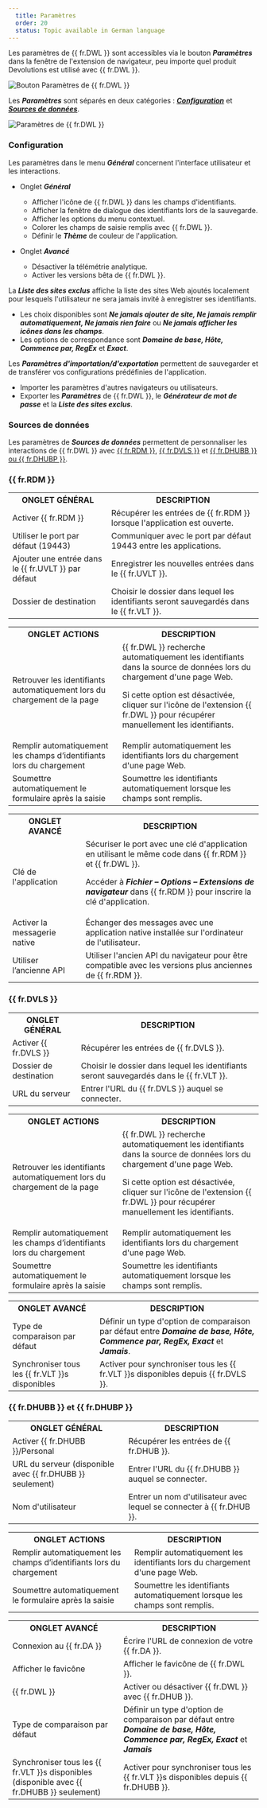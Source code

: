 ```yaml
---
  title: Paramètres
  order: 20
  status: Topic available in German language
---
```

Les paramètres de {{ fr.DWL }} sont accessibles via le bouton ***Paramètres*** dans la fenêtre de l'extension de navigateur, peu importe quel produit Devolutions est utilisé avec {{ fr.DWL }}.  

![Bouton Paramètres de {{ fr.DWL }}](https://webdevolutions.azureedge.net/docs/fr/dwl/Dwl2001.png)  

Les ***Paramètres*** sont séparés en deux catégories : <a href="#configuration">***Configuration***</a> et <a href="#source">***Sources de données***</a>.  

![Paramètres de {{ fr.DWL }}](https://webdevolutions.azureedge.net/docs/fr/dwl/Dwl4027.png)

### Configuration <a name="configuration"></a>

Les paramètres dans le menu ***Général*** concernent l'interface utilisateur et les interactions.  

* Onglet ***Général***  
	* Afficher l'icône de {{ fr.DWL }} dans les champs d'identifiants.  
	* Afficher la fenêtre de dialogue des identifiants lors de la sauvegarde.  
	* Afficher les options du menu contextuel.  
	* Colorer les champs de saisie remplis avec {{ fr.DWL }}.  
	* Définir le ***Thème*** de couleur de l'application.  

* Onglet ***Avancé***  
	* Désactiver la télémétrie analytique.  
	* Activer les versions bêta de {{ fr.DWL }}.  
	
La ***Liste des sites exclus*** affiche la liste des sites Web ajoutés localement pour lesquels l'utilisateur ne sera jamais invité à enregistrer ses identifiants.  

* Les choix disponibles sont ***Ne jamais ajouter de site, Ne jamais remplir automatiquement, Ne jamais rien faire*** ou ***Ne jamais afficher les icônes dans les champs***.  
* Les options de correspondance sont ***Domaine de base, Hôte, Commence par, RegEx*** et ***Exact***.  

Les ***Paramètres d'importation/d'exportation*** permettent de sauvegarder et de transférer vos configurations prédéfinies de l'application.  

* Importer les paramètres d'autres navigateurs ou utilisateurs.  
* Exporter les ***Paramètres*** de {{ fr.DWL }}, le ***Générateur de mot de passe*** et la ***Liste des sites exclus***.  

### Sources de données <a name="source"></a>

Les paramètres de ***Sources de données*** permettent de personnaliser les interactions de {{ fr.DWL }} avec <a href="#rdm">{{ fr.RDM }}</a>, <a href="#server">{{ fr.DVLS }}</a> et <a href="#hub">{{ fr.DHUBB }} ou {{ fr.DHUBP }}</a>.  

### {{ fr.RDM }} <a name="rdm"></a>

<table>
	<tr>
		<th>
ONGLET GÉNÉRAL 
		</th>
		<th>
DESCRIPTION 
		</th>
	</tr>
	<tr>
		<td>
Activer {{ fr.RDM }} 
		</td>
		<td>
Récupérer les entrées de {{ fr.RDM }} lorsque l'application est ouverte. 
		</td>
	</tr>
	<tr>
		<td>
Utiliser le port par défaut (19443) 
		</td>
		<td>
Communiquer avec le port par défaut 19443 entre les applications. 
		</td>
	</tr>
	<tr>
		<td>
Ajouter une entrée dans le {{ fr.UVLT }} par défaut 
		</td>
		<td>
Enregistrer les nouvelles entrées dans le {{ fr.UVLT }}. 
		</td>
	</tr>
	<tr>
		<td>
Dossier de destination 
		</td>
		<td>
Choisir le dossier dans lequel les identifiants seront sauvegardés dans le {{ fr.VLT }}. 
		</td>
	</tr>
</table>

<table>
	<tr>
		<th>
ONGLET ACTIONS 
		</th>
		<th>
DESCRIPTION 
		</th>
	</tr>
	<tr>
		<td>
Retrouver les identifiants automatiquement lors du chargement de la page 
		</td>
		<td>
{{ fr.DWL }} recherche automatiquement les identifiants dans la source de données lors du chargement d'une page Web. <br>

Si cette option est désactivée, cliquer sur l'icône de l'extension {{ fr.DWL }} pour récupérer manuellement les identifiants. 
		</td>
	</tr>
	<tr>
		<td>
Remplir automatiquement les champs d’identifiants lors du chargement 
		</td>
		<td>
Remplir automatiquement les identifiants lors du chargement d'une page Web. 
		</td>
	</tr>
	<tr>
		<td>
Soumettre automatiquement le formulaire après la saisie 
		</td>
		<td>
Soumettre les identifiants automatiquement lorsque les champs sont remplis. 
		</td>
	</tr>
</table>

<table>
	<tr>
		<th>
ONGLET AVANCÉ 
		</th>
		<th>
DESCRIPTION 
		</th>
	</tr>
	<tr>
		<td>
Clé de l'application 
		</td>
		<td>
Sécuriser le port avec une clé d'application en utilisant le même code dans {{ fr.RDM }} et {{ fr.DWL }}. <br>

Accéder à <b><i>Fichier – Options – Extensions de navigateur</b></i> dans {{ fr.RDM }} pour inscrire la clé d'application. 
		</td>
	</tr>
	<tr>
		<td>
Activer la messagerie native 
		</td>
		<td>
Échanger des messages avec une application native installée sur l'ordinateur de l'utilisateur. 
		</td>
	</tr>
	<tr>
		<td>
Utiliser l’ancienne API 
		</td>
		<td>
Utiliser l'ancien API du navigateur pour être compatible avec les versions plus anciennes de {{ fr.RDM }}. 
		</td>
	</tr>
</table>

### {{ fr.DVLS }} <a name="server"></a>

<table>
	<tr>
		<th>
ONGLET GÉNÉRAL 
		</th>
		<th>
DESCRIPTION 
		</th>
	</tr>
	<tr>
		<td>
Activer {{ fr.DVLS }} 
		</td>
		<td>
Récupérer les entrées de {{ fr.DVLS }}. 
		</td>
	</tr>
	<tr>
		<td>
Dossier de destination 
		</td>
		<td>
Choisir le dossier dans lequel les identifiants seront sauvegardés dans le {{ fr.VLT }}. 
		</td>
	</tr>
	<tr>
		<td>
URL du serveur 
		</td>
		<td>
Entrer l'URL du {{ fr.DVLS }} auquel se connecter. 
		</td>
	</tr>
</table>

<table>
	<tr>
		<th>
ONGLET ACTIONS 
		</th>
		<th>
DESCRIPTION 
		</th>
	</tr>
	<tr>
		<td>
Retrouver les identifiants automatiquement lors du chargement de la page 
		</td>
		<td>
{{ fr.DWL }} recherche automatiquement les identifiants dans la source de données lors du chargement d'une page Web. <br>

Si cette option est désactivée, cliquer sur l'icône de l'extension {{ fr.DWL }} pour récupérer manuellement les identifiants. 
		</td>
	</tr>
	<tr>
		<td>
Remplir automatiquement les champs d’identifiants lors du chargement 
		</td>
		<td>
Remplir automatiquement les identifiants lors du chargement d'une page Web. 
		</td>
	</tr>
	<tr>
		<td>
Soumettre automatiquement le formulaire après la saisie 
		</td>
		<td>
Soumettre les identifiants automatiquement lorsque les champs sont remplis. 
		</td>
	</tr>
</table>

<table>
	<tr>
		<th>
ONGLET AVANCÉ 
		</th>
		<th>
DESCRIPTION 
		</th>
	</tr>
	<tr>
		<td>
Type de comparaison par défaut 
		</td>
		<td>
Définir un type d'option de comparaison par défaut entre <b><i>Domaine de base, Hôte, Commence par, RegEx, Exact</b></i> et <b><i>Jamais</b></i>. 
		</td>
	</tr>
	<tr>
		<td>
Synchroniser tous les {{ fr.VLT }}s disponibles 
		</td>
		<td>
Activer pour synchroniser tous les {{ fr.VLT }}s disponibles depuis {{ fr.DVLS }}. 
		</td>
	</tr>
</table>

### {{ fr.DHUBB }} et {{ fr.DHUBP }} <a name="hub"></a>

<table>
	<tr>
		<th>
ONGLET GÉNÉRAL 
		</th>
		<th>
DESCRIPTION 
		</th>
	</tr>
	<tr>
		<td>
Activer {{ fr.DHUBB }}/Personal 
		</td>
		<td>
Récupérer les entrées de {{ fr.DHUB }}. 
		</td>
	</tr>
	<tr>
		<td>
URL du serveur (disponible avec {{ fr.DHUBB }} seulement) 
		</td>
		<td>
Entrer l'URL du {{ fr.DHUBB }} auquel se connecter. 
		</td>
	</tr>
	<tr>
		<td>
Nom d'utilisateur 
		</td>
		<td>
Entrer un nom d'utilisateur avec lequel se connecter à {{ fr.DHUB }}. 
		</td>
	</tr>
</table>

<table>
	<tr>
		<th>
ONGLET ACTIONS 
		</th>
		<th>
DESCRIPTION 
		</th>
	</tr>
	<tr>
		<td>
Remplir automatiquement les champs d’identifiants lors du chargement 
		</td>
		<td>
Remplir automatiquement les identifiants lors du chargement d'une page Web. 
		</td>
	</tr>
	<tr>
		<td>
Soumettre automatiquement le formulaire après la saisie 
		</td>
		<td>
Soumettre les identifiants automatiquement lorsque les champs sont remplis. 
		</td>
	</tr>
</table>

<table>
	<tr>
		<th>
ONGLET AVANCÉ 
		</th>
		<th>
DESCRIPTION 
		</th>
	</tr>
	<tr>
		<td>
Connexion au {{ fr.DA }}
		</td>
		<td>
Écrire l'URL de connexion de votre {{ fr.DA }}. 
		</td>
	</tr>
	<tr>
		<td>
Afficher le favicône 
		</td>
		<td>
Afficher le favicône de {{ fr.DWL }}. 
		</td>
	</tr>
	<tr>
		<td>
{{ fr.DWL }} 
		</td>
		<td>
Activer ou désactiver {{ fr.DWL }} avec {{ fr.DHUB }}. 
		</td>
	</tr>
	<tr>
		<td>
Type de comparaison par défaut 
		</td>
		<td>
Définir un type d'option de comparaison par défaut entre <b><i>Domaine de base, Hôte, Commence par, RegEx, Exact</b></i> et <b><i>Jamais</b></i> 
		</td>
	</tr>
	<tr>
		<td>
Synchroniser tous les {{ fr.VLT }}s disponibles (disponible avec {{ fr.DHUBB }} seulement) 
		</td>
		<td>
Activer pour synchroniser tous les {{ fr.VLT }}s disponibles depuis {{ fr.DHUBB }}. 
		</td>
	</tr>
</table>
